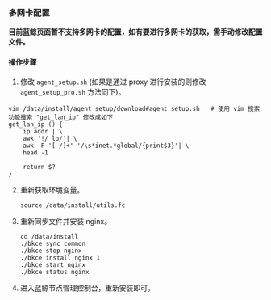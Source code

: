 ### 多网卡配置

**目前蓝鲸页面暂不支持多网卡的配置，如有要进行多网卡的获取，需手动修改配置文件。**

#### 操作步骤

1. 修改 `agent_setup.sh` (如果是通过 proxy 进行安装的则修改 `agent_setup_pro.sh` 方法同下)。

```shell
vim /data/install/agent_setup/download#agent_setup.sh	# 使用 vim 搜索功能搜索 "get_lan_ip" 修改成如下
get_lan_ip () {
    ip addr | \
	awk '!/ lo/'| \
	awk -F '[ /]+' '/\s*inet.*global/{print$3}'| \
	head -1
     
    return $?
}

```

2. 重新获取环境变量。

   ```shell
   source /data/install/utils.fc
   ```

   

3. 重新同步文件并安装 nginx。

   ```shell
   cd /data/install
   ./bkce sync common
   ./bkce stop nginx
   ./bkce install nginx 1
   ./bkce start nginx
   ./bkce status nginx
   ```

4. 进入蓝鲸节点管理控制台，重新安装即可。

